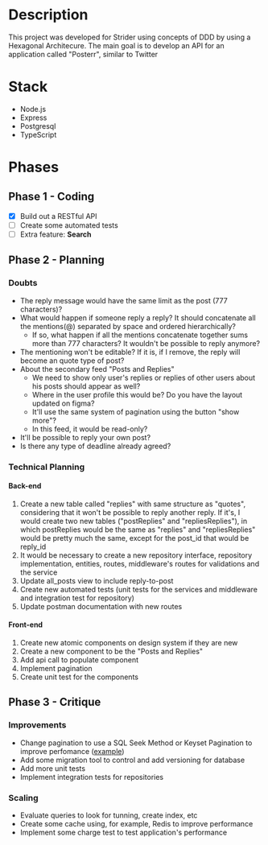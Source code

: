 # Description
This project was developed for Strider using concepts of DDD by using a Hexagonal Architecure.
The main goal is to develop an API for an application called "Posterr", similar to Twitter
# Stack
* Node.js
* Express
* Postgresql
* TypeScript
# Phases
## Phase 1 - Coding
- [x] Build out a RESTful API 
- [ ] Create some automated tests
- [ ] Extra feature: **Search**
## Phase 2 - Planning
### Doubts
* The reply message would have the same limit as the post (777 characters)?
* What would happen if someone reply a reply? It should concatenate all the mentions(@) separated by space and ordered hierarchically?
	* If so, what happen if all the mentions concatenate together sums more than 777 characters? It wouldn't be possible to reply anymore?
* The mentioning won't be editable? If it is, if I remove, the reply will become an quote type of post?
* About the secondary feed "Posts and Replies"
	* We need to show only user's replies or replies of other users about his posts should appear as well?
	* Where in the user profile this would be? Do you have the layout updated on figma?
	* It'll use the same system of pagination using the button "show more"?
	* In this feed, it would be read-only?
* It'll be possible to reply your own post?
* Is there any type of deadline already agreed?
### Technical Planning
#### Back-end
1.	Create a new table called "replies" with same structure as "quotes", considering that it won't be possible to reply another reply. If it's, I would create two new tables ("postReplies" and "repliesReplies"), in which postReplies would be the same as "replies" and "repliesReplies" would be pretty much the same, except for the post_id that would be reply_id
2.	It would be necessary to create a new repository interface, repository implementation, entities, routes, middleware's routes for validations and the service
3.	Update all_posts view to include reply-to-post
4.	Create new automated tests (unit tests for the services and middleware and integration test for repository)
5.	Update postman documentation with new routes
#### Front-end
1. Create new atomic components on design system if they are new
2. Create a new component to be the "Posts and Replies"
3. Add api call to populate component
4. Implement pagination
5. Create unit test for the components
## Phase 3 - Critique
### Improvements
* Change pagination to use a SQL Seek Method or Keyset Pagination to improve perfomance ([example](https://vladmihalcea.com/sql-seek-keyset-pagination/))
* Add some migration tool to control and add versioning for database
* Add more unit tests
* Implement integration tests for repositories
### Scaling
* Evaluate queries to look for tunning, create index, etc
* Create some cache using, for example, Redis to improve performance
* Implement some charge test to test application's performance
